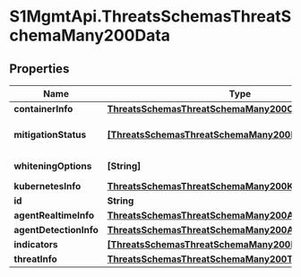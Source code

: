 # S1MgmtApi.ThreatsSchemasThreatSchemaMany200Data

## Properties
Name | Type | Description | Notes
------------ | ------------- | ------------- | -------------
**containerInfo** | [**ThreatsSchemasThreatSchemaMany200ContainerInfo**](ThreatsSchemasThreatSchemaMany200ContainerInfo.md) |  | [optional] 
**mitigationStatus** | [**[ThreatsSchemasThreatSchemaMany200MitigationStatus]**](ThreatsSchemasThreatSchemaMany200MitigationStatus.md) | Threat mitigation information | [optional] 
**whiteningOptions** | **[String]** | Whitening options | [optional] 
**kubernetesInfo** | [**ThreatsSchemasThreatSchemaMany200KubernetesInfo**](ThreatsSchemasThreatSchemaMany200KubernetesInfo.md) |  | [optional] 
**id** | **String** | Threat ID | [optional] 
**agentRealtimeInfo** | [**ThreatsSchemasThreatSchemaMany200AgentRealtimeInfo**](ThreatsSchemasThreatSchemaMany200AgentRealtimeInfo.md) |  | [optional] 
**agentDetectionInfo** | [**ThreatsSchemasThreatSchemaMany200AgentDetectionInfo**](ThreatsSchemasThreatSchemaMany200AgentDetectionInfo.md) |  | [optional] 
**indicators** | [**[ThreatsSchemasThreatSchemaMany200Indicators]**](ThreatsSchemasThreatSchemaMany200Indicators.md) | Indicators | [optional] 
**threatInfo** | [**ThreatsSchemasThreatSchemaMany200ThreatInfo**](ThreatsSchemasThreatSchemaMany200ThreatInfo.md) |  | [optional] 


